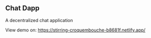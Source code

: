 ## Chat Dapp
A decentralized chat application

View demo on: https://stirring-croquembouche-b8681f.netlify.app/
